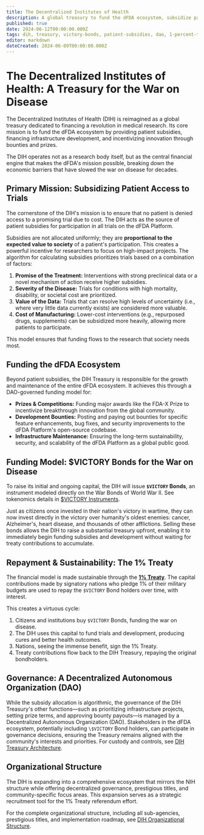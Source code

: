 ```yaml
---
title: The Decentralized Institutes of Health
description: A global treasury to fund the dFDA ecosystem, subsidize patient trial participation, and accelerate the war on disease through innovative financial instruments like $VICTORY Bonds.
published: true
date: 2024-06-12T00:00:00.000Z
tags: dih, treasury, victory-bonds, patient-subsidies, dao, 1-percent-treaty, dfda
editor: markdown
dateCreated: 2024-06-09T00:00:00.000Z
---
```


# The Decentralized Institutes of Health: A Treasury for the War on Disease

The Decentralized Institutes of Health (DIH) is reimagined as a global treasury dedicated to financing a revolution in medical research. Its core mission is to fund the dFDA ecosystem by providing patient subsidies, financing infrastructure development, and incentivizing innovation through bounties and prizes.

The DIH operates not as a research body itself, but as the central financial engine that makes the dFDA's mission possible, breaking down the economic barriers that have slowed the war on disease for decades.

## Primary Mission: Subsidizing Patient Access to Trials

The cornerstone of the DIH's mission is to ensure that no patient is denied access to a promising trial due to cost. The DIH acts as the source of patient subsidies for participation in all trials on the dFDA Platform.

Subsidies are not allocated uniformly; they are **proportional to the expected value to society** of a patient's participation. This creates a powerful incentive for researchers to focus on high-impact projects. The algorithm for calculating subsidies prioritizes trials based on a combination of factors:

1.  **Promise of the Treatment:** Interventions with strong preclinical data or a novel mechanism of action receive higher subsidies.
2.  **Severity of the Disease:** Trials for conditions with high mortality, disability, or societal cost are prioritized.
3.  **Value of the Data:** Trials that can resolve high levels of uncertainty (i.e., where very little data currently exists) are considered more valuable.
4.  **Cost of Manufacturing:** Lower-cost interventions (e.g., repurposed drugs, supplements) can be subsidized more heavily, allowing more patients to participate.

This model ensures that funding flows to the research that society needs most.

## Funding the dFDA Ecosystem

Beyond patient subsidies, the DIH Treasury is responsible for the growth and maintenance of the entire dFDA ecosystem. It achieves this through a DAO-governed funding model for:

*   **Prizes & Competitions:** Funding major awards like the FDA-X Prize to incentivize breakthrough innovation from the global community.
*   **Development Bounties:** Posting and paying out bounties for specific feature enhancements, bug fixes, and security improvements to the dFDA Platform's open-source codebase.
*   **Infrastructure Maintenance:** Ensuring the long-term sustainability, security, and scalability of the dFDA Platform as a global public good.

## Funding Model: $VICTORY Bonds for the War on Disease

To raise its initial and ongoing capital, the DIH will issue **`$VICTORY` Bonds**, an instrument modeled directly on the War Bonds of World War II. See tokenomics details in [\$VICTORY Instruments](./victory-bonds-tokenomics.md).

Just as citizens once invested in their nation's victory in wartime, they can now invest directly in the victory over humanity's oldest enemies: cancer, Alzheimer's, heart disease, and thousands of other afflictions. Selling these bonds allows the DIH to raise a substantial treasury upfront, enabling it to immediately begin funding subsidies and development without waiting for treaty contributions to accumulate.

## Repayment & Sustainability: The 1% Treaty

The financial model is made sustainable through the **[1% Treaty](1-percent-treaty.md)**. The capital contributions made by signatory nations who pledge 1% of their military budgets are used to repay the `$VICTORY` Bond holders over time, with interest.

This creates a virtuous cycle:
1.  Citizens and institutions buy `$VICTORY` Bonds, funding the war on disease.
2.  The DIH uses this capital to fund trials and development, producing cures and better health outcomes.
3.  Nations, seeing the immense benefit, sign the 1% Treaty.
4.  Treaty contributions flow back to the DIH Treasury, repaying the original bondholders.

## Governance: A Decentralized Autonomous Organization (DAO)

While the subsidy allocation is algorithmic, the governance of the DIH Treasury's other functions—such as prioritizing infrastructure projects, setting prize terms, and approving bounty payouts—is managed by a Decentralized Autonomous Organization (DAO). Stakeholders in the dFDA ecosystem, potentially including `\$VICTORY` Bond holders, can participate in governance decisions, ensuring the Treasury remains aligned with the community's interests and priorities. For custody and controls, see [DIH Treasury Architecture](../../features/treasury/dih-treasury-architecture.md).

## Organizational Structure

The DIH is expanding into a comprehensive ecosystem that mirrors the NIH structure while offering decentralized governance, prestigious titles, and community-specific focus areas. This expansion serves as a strategic recruitment tool for the 1% Treaty referendum effort.

For the complete organizational structure, including all sub-agencies, prestigious titles, and implementation roadmap, see [DIH Organizational Structure](dih-organizational-structure.md).
